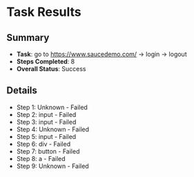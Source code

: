 
# Task Results

## Summary
- **Task**: go to https://www.saucedemo.com/ -> login -> logout
- **Steps Completed**: 8
- **Overall Status**: Success

## Details
- Step 1: Unknown - Failed
- Step 2: input - Failed
- Step 3: input - Failed
- Step 4: Unknown - Failed
- Step 5: input - Failed
- Step 6: div - Failed
- Step 7: button - Failed
- Step 8: a - Failed
- Step 9: Unknown - Failed
